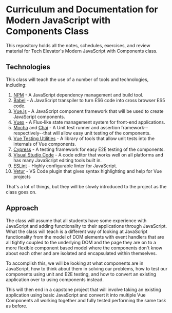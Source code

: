 # Curriculum and Documentation for Modern JavaScript with Components Class

This repository holds all the notes, schedules, exercises, and review material for Tech Elevator's Modern JavaScript with Components class.

## Technologies

This class will teach the use of a number of tools and technologies, including:

1. [NPM](https://www.npmjs.com/) - A JavaScript dependency management and build tool.
2. [Babel](https://babeljs.io/) - A JavaScript transpiler to turn ES6 code into cross browser ES5 code.
3. [Vue.js](https://vuejs.org/) - A JavaScript component framework that will be used to create JavaScript components.
4. [Vuex](https://vuex.vuejs.org/) - A Flux-like state management system for front-end applications.
4. [Mocha](https://mochajs.org/) and [Chai](http://www.chaijs.com/) - A Unit test runner and assertion framework--respectively--that will allow easy unit testing of the components.
5. [Vue Testing Utilities](https://vue-test-utils.vuejs.org/) - A library of tools that allow unit tests into the internals of Vue components.
6. [Cypress](https://www.cypress.io/) - A testing framework for easy E2E testing of the components.
7. [Visual Studio Code](https://code.visualstudio.com/) - A code editor that works well on all platforms and has many JavaScript editing tools built in.
8. [ESLint](https://eslint.org/) - Highly configurable linter for JavaScript.
9. [Vetur](https://marketplace.visualstudio.com/items?itemName=octref.vetur) - VS Code plugin that gives syntax highlighting and help for Vue projects

That's a lot of things, but they will be slowly introduced to the project as the class goes on.

## Approach

The class will assume that all students have some experience with JavaScript and adding functionality to their applications through JavaScript. What the class will teach is a different way of looking at JavaScript functionality from the model of DOM elements with event handlers that are all tightly coupled to the underlying DOM and the page they are on to a more flexible component based model where the components don't know about each other and are isolated and encapsulated within themselves.

To accomplish this, we will be looking at what components are in JavaScript, how to think about them in solving our problems, how to test our components using unit and E2E testing, and how to convert an existing application over to using components instead.

This will then end in a capstone project that will involve taking an existing application using basic JavaScript and convert it into multiple Vue Components all working together and fully tested performing the same task as before.